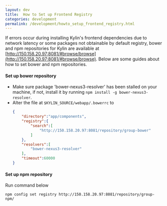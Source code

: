 ```yaml
---
layout: dev
title:  How to Set up Frontend Registry
categories: development
permalink: /development/howto_setup_frontend_registry.html
---
```


If errors occur during installing Kylin's frontend dependencies due to network latency or some packages not obtainable by default registry, bower and npm repositories for Kylin are available at [http://150.158.20.97:8081/#browse/browse](http://150.158.20.97:8081/#browse/browse). Below are some guides about how to set bower and npm repositories.

#### Set up bower repository
- Make sure package 'bower-nexus3-resolver' has been stalled on your machine, if not, install it by running `npm install -g bower-nexus3-resolver`.
- Alter the file at `$KYLIN_SOURCE/webapp/.bowerrc` to
    ```json
    {
        "directory":"app/components",
        "registry":{
            "search":[
                "http://150.158.20.97:8081/repository/group-bower"
            ]
        },
        "resolvers":[
            "bower-nexus3-resolver"
        ],
        "timeout":60000
    }
    ```

#### Set up npm repository
Run command below
```shell script
npm config set registry http://150.158.20.97:8081/repository/group-npm/
```